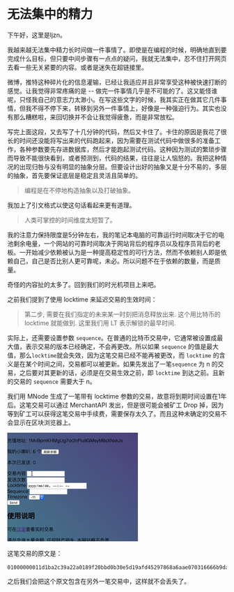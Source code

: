 # 无法集中的精力

下午好，这里是ljzn。

我越来越无法集中精力长时间做一件事情了。即使是在编程的时候，明确地直到要完成什么目标，但只要中间步骤有一点点的疑问，我就无法集中，忍不住打开网页去看一些无关紧要的内容。或者是迷失在超链接里。

微博，推特这种碎片化的信息灌输，已经让我适应并且非常享受这种被快速打断的感觉。让我觉得非常疼痛的是 -- 做完一件事情几乎是不可能的了。这又能怪谁呢，只怪我自己的意志力太渺小。在写这些文字的时候，我其实正在做其它几件事情，但我不得不停下来，转移到另外一件事情上，好像是一种强迫行为。其实也没有那么糟糕啦，来回切换并不会让我觉得疲惫，而是非常放松。

写完上面这段，又去写了十几分钟的代码，然后又卡住了。卡住的原因是我花了很长的时间还没能将写出来的代码跑起来，因为需要在测试代码中做很多的准备工作，各种参数要先存进数据库，然后才能跑起测试代码。这种因为测试的繁琐步骤而导致不能很快看到，或者预测到，代码的结果，往往是让人恼怒的。我把这种情况的出现归咎与没有明显的抽象分层。但要设计出好的抽象又是十分不易的，多层的抽象，首先要保证底层是稳定且灵活且简单的。

> 编程是在不停地构造抽象以及打破抽象。

我加上了引文格式以使这句话看起来更有道理。

> 人类可掌控的时间维度太短暂了。

我的注意力保持限度是5分钟左右，我的笔记本电脑的可靠运行时间取决于它的电池剩余电量，一个网站的可靠时间取决于网站背后的程序员以及程序员背后的老板。一开始减少依赖被认为是一种提高稳定性的可行方法，然而不依赖别人即是依赖自己，自己是否比别人更可靠呢，未必。所以问题不在于依赖的数量，而是质量。

奇怪的内容扯的太多了。回到我们的时光机项目上来吧。

之前我们提到了使用 locktime 来延迟交易的生效时间：

> 第二步, 需要在我们指定的未来某一时刻把消息释放出来. 这个用比特币的 locktime 就能做到. 这里我们用 LT 表示解锁的最早时间.

实际上，还需要设置参数 `sequence`。在普通的比特币交易中，它通常被设置成最大值，表示交易的版本已经确定，不会再更改。所以如果 `sequence` 的值是最大值，那么`locktime`就会失效，因为这笔交易已经不能再被更改，而 `locktime` 的含义是在某个时间之间，交易都可以被更新。如果先发出了一笔`sequence` 为 n 的交易，之后要对其更新的话，必须是在交易生效之前，即 `locktime` 到达之前。且新的交易的 `sequence` 需要大于 n。

我们用 MNode 生成了一笔带有 locktime 参数的交易，故意将到期时间设置在1年后。这笔交易可以通过 MerchantAPI 发出，但是很可能会被矿工 Drop 掉，因为等到矿工可以获得这笔交易中手续费，需要保存太久了。而且这种未确定的交易不会显示在区块浏览器上。

![Send a tx with long locktime](./images/time_lock.gif)

这笔交易的原文是： 

```
01000000011d1ba2c39a22a0189f20bbd0b30e5d19afd45297868a6aae070316666b9dae5b150000006a473044022029d091f0d41237ab7b278400ad55486588fc9b1d040d5ee302289fb39425ab100220152e55c613ce11bdba00dcbd7d4c3155139c3c69866e44dd07dcb410f9379be3412103ff9c9ef81556963d13360f5b840703574f48302ba7b62b7e002aa22a688ce33a0100000002000000000000000024006a21e8bf99e698afe697a0e6b395e58f91e587bae79a84e5ae9ae697b6e4baa4e6989371030000000000001976a9149eb611d9dcd664f7fae0bb7367549e0dde90bf8888ac94fece61
```

之后我们会把这个原文包含在另外一笔交易中，这样就不会丢失了。